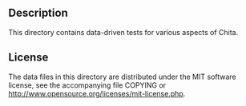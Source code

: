 Description
------------

This directory contains data-driven tests for various aspects of Chita.

License
--------

The data files in this directory are distributed under the MIT software
license, see the accompanying file COPYING or
http://www.opensource.org/licenses/mit-license.php.

